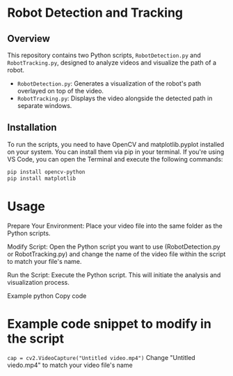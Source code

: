 # Robot Detection and Tracking
## Overview

This repository contains two Python scripts, `RobotDetection.py` and `RobotTracking.py`, designed to analyze videos and visualize the path of a robot. 

- `RobotDetection.py`: Generates a visualization of the robot's path overlayed on top of the video.
- `RobotTracking.py`: Displays the video alongside the detected path in separate windows.

## Installation

To run the scripts, you need to have OpenCV and matplotlib.pyplot installed on your system. You can install them via pip in your terminal. If you're using VS Code, you can open the Terminal and execute the following commands:

```bash
pip install opencv-python
pip install matplotlib
```
# Usage
Prepare Your Environment: Place your video file into the same folder as the Python scripts.

Modify Script: Open the Python script you want to use (RobotDetection.py or RobotTracking.py) and change the name of the video file within the script to match your file's name.

Run the Script: Execute the Python script. This will initiate the analysis and visualization process.

Example
python
Copy code

# Example code snippet to modify in the script
`cap = cv2.VideoCapture("Untitled video.mp4")`
Change "Untitled viedo.mp4" to match your video file's name
